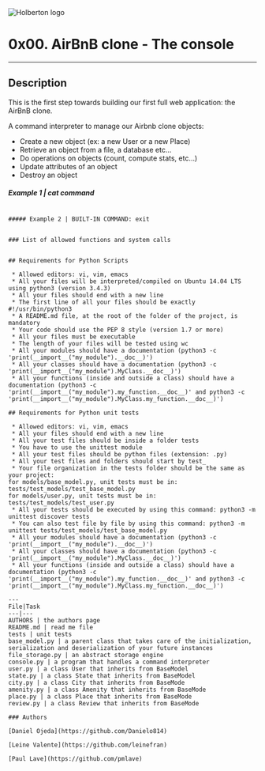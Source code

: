 <img src="https://www.holbertonschool.com/assets/holberton-logo-1cc451260ca3cd297def53f2250a9794810667c7ca7b5fa5879a569a457bf16f.png" alt="Holberton logo">

# 0x00. AirBnB clone - The console
---

## Description

This is the first step towards building our first full web application: the AirBnB clone. 

A command interpreter to manage our Airbnb clone objects:

 * Create a new object (ex: a new User or a new Place)
 * Retrieve an object from a file, a database etc…
 * Do operations on objects (count, compute stats, etc…)
 * Update attributes of an object
 * Destroy an object

##### Example 1 | cat command



```

##### Example 2 | BUILT-IN COMMAND: exit

```


```

### List of allowed functions and system calls


## Requirements for Python Scripts

 * Allowed editors: vi, vim, emacs
 * All your files will be interpreted/compiled on Ubuntu 14.04 LTS using python3 (version 3.4.3)
 * All your files should end with a new line
 * The first line of all your files should be exactly #!/usr/bin/python3
 * A README.md file, at the root of the folder of the project, is mandatory
 * Your code should use the PEP 8 style (version 1.7 or more)
 * All your files must be executable
 * The length of your files will be tested using wc
 * All your modules should have a documentation (python3 -c 'print(__import__("my_module").__doc__)')
 * All your classes should have a documentation (python3 -c 'print(__import__("my_module").MyClass.__doc__)')
 * All your functions (inside and outside a class) should have a documentation (python3 -c 'print(__import__("my_module").my_function.__doc__)' and python3 -c 'print(__import__("my_module").MyClass.my_function.__doc__)')

## Requirements for Python unit tests

 * Allowed editors: vi, vim, emacs
 * All your files should end with a new line
 * All your test files should be inside a folder tests
 * You have to use the unittest module
 * All your test files should be python files (extension: .py)
 * All your test files and folders should start by test_
 * Your file organization in the tests folder should be the same as your project:
for models/base_model.py, unit tests must be in: tests/test_models/test_base_model.py
for models/user.py, unit tests must be in: tests/test_models/test_user.py
 * All your tests should be executed by using this command: python3 -m unittest discover tests
 * You can also test file by file by using this command: python3 -m unittest tests/test_models/test_base_model.py
 * All your modules should have a documentation (python3 -c 'print(__import__("my_module").__doc__)')
 * All your classes should have a documentation (python3 -c 'print(__import__("my_module").MyClass.__doc__)')
 * All your functions (inside and outside a class) should have a documentation (python3 -c 'print(__import__("my_module").my_function.__doc__)' and python3 -c 'print(__import__("my_module").MyClass.my_function.__doc__)')

---
File|Task
---|---
AUTHORS | the authors page
README.md | read me file
tests | unit tests
base_model.py | a parent class that takes care of the initialization, serialization and deserialization of your future instances
file_storage.py | an abstract storage engine
console.py | a program that handles a command interpreter
user.py | a class User that inherits from BaseModel
state.py | a class State that inherits from BaseModel
city.py | a class City that inherits from BaseMode
amenity.py | a class Amenity that inherits from BaseMode
place.py | a class Place that inherits from BaseMode
review.py | a class Review that inherits from BaseMode

### Authors

[Daniel Ojeda](https://github.com/Danielo814)

[Leine Valente](https://github.com/leinefran)

[Paul Lave](https://github.com/pmlave)
